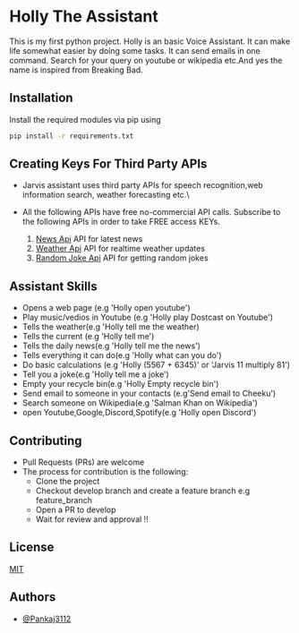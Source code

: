 
# Holly The Assistant

This is my first python project.
Holly is an basic Voice Assistant.
It can make life somewhat easier by doing some tasks.
It can send emails in one command. Search for your query on 
youtube or wikipedia etc.And yes the name is inspired from
Breaking Bad.


## Installation

Install the required modules via pip using

```bash
pip install -r requirements.txt

```
    
## Creating Keys For Third Party APIs
- Jarvis assistant uses third party APIs for speech recognition,web information search, weather forecasting etc.\
- All the following APIs have free no-commercial API calls. Subscribe to the following APIs in order to take FREE access KEYs.

  1. [News Api](https://newsapi.org/) API for latest news
  2. [Weather Api](https://rapidapi.com/weatherapi/api/weatherapi-com/) API for realtime weather updates
  3. [Random Joke Api](https://rapidapi.com/adarsh-mamgain/api/yo-mama/) API for getting random jokes
## Assistant Skills
- Opens a web page (e.g 'Holly open youtube')
- Play music/vedios in Youtube (e.g 'Holly play Dostcast on Youtube')
- Tells the weather(e.g 'Holly tell me the weather)
- Tells the current (e.g 'Holly tell me')
- Tells the daily news(e.g 'Holly tell me the news')
- Tells everything it can do(e.g 'Holly what can you do')
- Do basic calculations (e.g 'Holly (5567 + 6345)' or 'Jarvis 11 multiply 81')
- Tell you a joke(e.g 'Holly tell me a joke')
- Empty your recycle bin(e.g 'Holly Empty recycle bin')
- Send email to someone in your contacts (e.g'Send email to Cheeku')
- Search someone on Wikipedia(e.g 'Salman Khan on Wikipedia')
- open Youtube,Google,Discord,Spotify(e.g 'Holly open Discord')
## Contributing

* Pull Requests (PRs) are welcome
* The process for contribution is the following:
  + Clone the project
  + Checkout develop branch and create a feature branch e.g feature_branch
  + Open a PR to develop
  + Wait for review and approval !!

## License

[MIT](https://choosealicense.com/licenses/mit/)


## Authors

- [@Pankaj3112](https://www.github.com/Pankaj3112)


